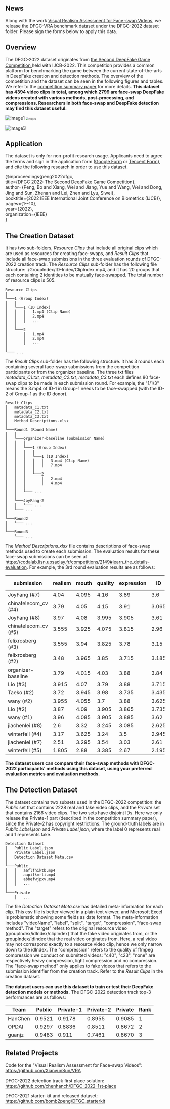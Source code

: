 ## News
Along with the work [Visual Realism Assessment for Face-swap Videos](https://github.com/XianyunSun/VRA#reference), we release the DFGC-VRA benchmark dataset under the DFGC-2022 dataset folder. Please sign the forms below to apply this data.

## Overview
The DFGC-2022 dataset originates from [the Second DeepFake Game Competition ](https://codalab.lisn.upsaclay.fr/competitions/2149#learn_the_details-overview) held with IJCB-2022. This competition provides a common platform for benchmarking the game between the current state-of-the-arts in DeepFake creation and detection methods. The overview of the competition and the dataset can be seen in the following figures and tables. We refer to the [competition summary paper](https://arxiv.org/abs/2206.15138) for more details. **This dataset has 4394 video clips in total, among which 2799 are face-swap DeepFake videos created with various methods, post-processing, and compressions. Researchers in both face-swap and DeepFake detection may find this dataset useful.** 

![image1](./figs/workflow.png)
<img src="./figs/dataset.png" alt="image2" style="zoom:50%;" />

![image3](./figs/demo.png)

## Application

The dataset is only for non-profit research usage. Applicants need to agree the terms and sign in the application form ([Google Form](https://forms.gle/kEQD6Q3AxLnXzxRR8) or [Tencent Form](https://wj.qq.com/s2/10464423/105d/)), and cite the following research in order to use this dataset.

@inproceedings{peng2022dfgc,  
  title={DFGC 2022: The Second DeepFake Game Competition},  
  author={Peng, Bo and Xiang, Wei and Jiang, Yue and Wang, Wei and Dong, Jing and Sun, Zhenan and Lei, Zhen and Lyu, Siwei},  
  booktitle={2022 IEEE International Joint Conference on Biometrics (IJCB)},  
  pages={1--10},  
  year={2022},  
  organization={IEEE}  
}

## The Creation Dataset

It has two sub-folders, *Resource Clips* that include all original clips which are used as resources for creating face-swaps, and *Result Clips* that include all face-swap submissions in the three evaluation rounds of DFGC-2022 creation track.
The *Resource Clips* sub-folder has the following file structure:  ./GroupIndex/ID-Index/ClipIndex.mp4, and it has 20 groups that each containing 2 identities to be mutually face-swapped. The total number of resource clips is 505.

```
Resource Clips  
│
└───1 (Group Index)
│   │
│   └───1 (ID Index)
│   │   │   1.mp4 (Clip Name)
│   │   │   2.mp4
│   │   │   ...
│   │
│   └───2
│       │   1.mp4
│       │   2.mp4
│       │   ...
│   
└─── ...
```

The *Result Clips* sub-folder has the following structure. It has 3 rounds each containing several face-swap submissions from the competition participants or from the organizer baseline. The three txt files *metadata_C1.txt, metadata_C2.txt, metadata_C3.txt* each defines 80 face-swap clips to be made in each submission round. For example, the "1/1/3" means the 3.mp4 of ID-1 in Group-1 needs to be face-swapped (with the ID-2 of Group-1 as the ID donor). 
```
Result Clips  
│   metadata_C1.txt
│   metadata_C2.txt
│   metadata_C3.txt
│   Method Descriptions.xlsx
│
└───Round1 (Round Name)
│   │
│   └───organizer-baseline (Submission Name)
│   │   │
│   │   └───1 (Group Index)
│   │   │   │
│   │   │   └───1 (ID Index)
│   │   │   │   │   3.mp4 (Clip Name)
│   │   │   │   │   7.mp4
│   │   │   │
│   │   │   └───2
│   │   │       │   2.mp4
│   │   │       │   4.mp4
│   │   │
│   │   └─── ...
│   │
│   └───JoyFang-2
│   │   └─── ...
│   └─── ...
│   
└───Round2
│   └─── ...
│
└───Round3
    └─── ...
```
The *Method Descriptions.xlsx* file contains descriptions of face-swap methods used to create each submission. The evaluation results for these face-swap submissions can be seen at https://codalab.lisn.upsaclay.fr/competitions/2149#learn_the_details-evaluation. For example, the 3rd round evaluation results are as follows:

| submission           | realism | mouth | quality | expression | ID    | anti-detection | sum    |
| -------------------- | ------- | ----- | ------- | ---------- | ----- | -------------- | ------ |
| JoyFang (#7)         | 4.04    | 4.095 | 4.16    | 3.89       | 3.6   | 5.04           | 24.825 |
| chinatelecom_cv (#4) | 3.79    | 4.05  | 4.15    | 3.91       | 3.065 | 5.106          | 24.071 |
| JoyFang (#8)         | 3.97    | 4.08  | 3.995   | 3.905      | 3.61  | 4.441          | 24.001 |
| chinatelecom_cv (#5) | 3.555   | 3.925 | 4.075   | 3.815      | 2.96  | 4.895          | 23.225 |
| felixrosberg (#3)    | 3.555   | 3.94  | 3.825   | 3.78       | 3.15  | 4.093          | 22.343 |
| felixrosberg (#2)    | 3.48    | 3.965 | 3.85    | 3.715      | 3.185 | 4.092          | 22.287 |
| organizer-baseline   | 3.79    | 4.015 | 4.03    | 3.88       | 3.84  | 2.625          | 22.18  |
| Lio (#3)             | 3.915   | 4.07  | 3.79    | 3.88       | 3.715 | 2.762          | 22.132 |
| Taeko (#2)           | 3.72    | 3.945 | 3.98    | 3.735      | 3.435 | 3.313          | 22.128 |
| wany (#2)            | 3.955   | 4.055 | 3.7     | 3.88       | 3.625 | 2.695          | 21.91  |
| Lio (#2)             | 3.87    | 4.09  | 3.905   | 3.865      | 3.735 | 2.386          | 21.851 |
| wany (#1)            | 3.96    | 4.085 | 3.905   | 3.885      | 3.62  | 2.329          | 21.784 |
| jiachenlei (#8)      | 2.6     | 3.32  | 3.245   | 3.085      | 2.625 | 2.633          | 17.508 |
| winterfell (#4)      | 3.17    | 3.625 | 3.24    | 3.5        | 2.945 | 0.767          | 17.247 |
| jiachenlei (#7)      | 2.51    | 3.295 | 3.54    | 3.03       | 2.61  | 2.095          | 17.08  |
| winterfell (#5)      | 1.805   | 2.88  | 3.385   | 2.67       | 2.195 | 0.695          | 13.63  |

**The dataset users can compare their face-swap methods with DFGC-2022 participants' methods using this dataset, using your preferred evaluation metrics and evaluation methods.**

## The Detection Dataset
The dataset contains two subsets used in the DFGC-2022 competition: the *Public* set that contains 2228 real and fake video clips, and the *Private* set that contains 2166 video clips. The two sets have disjoint IDs. Here we only release the Private-1 part (described in the competition summary paper), since the Private-2 has copyright restrictions. The ground-truth labels are in *Public Label.json* and *Private Label.json*, where the label 0 represents real and 1 represents fake.

```
Detection Dataset  
│   Public Label.json
│   Private Label.json
│   Detection Dataset Meta.csv
│
└───Public
│   │   aaflfhiktb.mp4
│   │   aapifkmrli.mp4
│   │   abbefwjpxv.mp4
│   │   ...
│   
└───Private
    │   ...
```
The file *Detection Dataset Meta.csv* has detailed meta-information for each clip. This csv file is better  viewed in a plain text viewer, and Microsoft Excel is problematic showing some fields as date format. The meta-information includes "videoName", "label", "split", "target", "compression", "face-swap method". The "target" refers to the original resource video (groupIndex/idIndex/clipIndex) that the fake video originates from, or the groupIndex/idIndex that the real video originates from. Here, a real video may not correspond exactly to a resource video clip, hence we only narrow down to the idIndex. The "compression" refers to the quality of ffmpeg compression we conduct on submitted videos: "c40", "c23", "none" are respectively 
heavy compression, light compression and no compression. The "face-swap method" only applies to fake videos that refers to the submission identifier from the creation track. Refer to the *Result Clips* in the creation dataset.

**The dataset users can use this dataset to train or test their DeepFake detection models or methods.** The DFGC-2022 detection track top-3 performances are as follows:

| Team    | Public | Private-1 | Private-2 | Private | Rank |
| ------- | ------ | --------- | --------- | ------- | ---- |
| HanChen | 0.9521 | 0.9178    | 0.8955    | 0.9085  | 1    |
| OPDAI   | 0.9297 | 0.8836    | 0.8511    | 0.8672  | 2    |
| guanjz  | 0.9483 | 0.911     | 0.7461    | 0.8670  | 3    |

## Related Projects
Code for the "Visual Realism Assessment for Face-swap Videos": https://github.com/XianyunSun/VRA

DFGC-2022 detection track first place solution: https://github.com/chenhanch/DFGC-2022-1st-place

DFGC-2021 starter-kit and released dataset: https://github.com/bomb2peng/DFGC_starterkit

